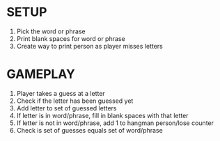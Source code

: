 # SETUP

1. Pick the word or phrase
2. Print blank spaces for word or phrase
3. Create way to print person as player misses letters

# GAMEPLAY

1. Player takes a guess at a letter
2. Check if the letter has been guessed yet
3. Add letter to set of guessed letters
4. If letter is in word/phrase, fill in blank spaces with that letter
5. If letter is not in word/phrase, add 1 to hangman person/lose counter
6. Check is set of guesses equals set of word/phrase
